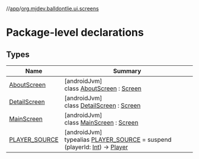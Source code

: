 //[app](../../index.md)/[org.mjdev.balldontlie.ui.screens](index.md)

# Package-level declarations

## Types

| Name | Summary |
|---|---|
| [AboutScreen](-about-screen/index.md) | [androidJvm]<br>class [AboutScreen](-about-screen/index.md) : [Screen](../org.mjdev.balldontlie.base.navigation/-screen/index.md) |
| [DetailScreen](-detail-screen/index.md) | [androidJvm]<br>class [DetailScreen](-detail-screen/index.md) : [Screen](../org.mjdev.balldontlie.base.navigation/-screen/index.md) |
| [MainScreen](-main-screen/index.md) | [androidJvm]<br>class [MainScreen](-main-screen/index.md) : [Screen](../org.mjdev.balldontlie.base.navigation/-screen/index.md) |
| [PLAYER_SOURCE](index.md#-720825564%2FClasslikes%2F-912451524) | [androidJvm]<br>typealias [PLAYER_SOURCE](index.md#-720825564%2FClasslikes%2F-912451524) = suspend (playerId: [Int](https://kotlinlang.org/api/latest/jvm/stdlib/kotlin/-int/index.html)) -&gt; [Player](../org.mjdev.balldontlie.model/-player/index.md) |
